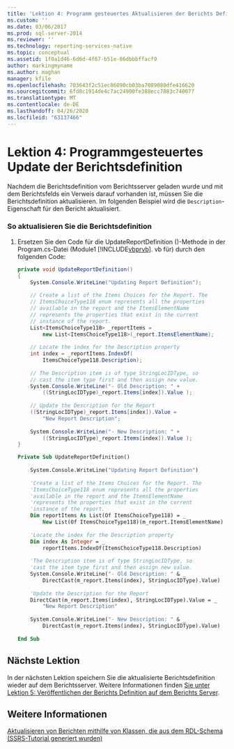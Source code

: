 ```yaml
---
title: 'Lektion 4: Programm gesteuertes Aktualisieren der Berichts Definition | Microsoft-Dokumentation'
ms.custom: ''
ms.date: 03/06/2017
ms.prod: sql-server-2014
ms.reviewer: ''
ms.technology: reporting-services-native
ms.topic: conceptual
ms.assetid: 1f0a1d46-6d6d-4f67-b51e-06dbbbffacf9
author: markingmyname
ms.author: maghan
manager: kfile
ms.openlocfilehash: 703643f2c51ec86090cb03ba7089080dfe416620
ms.sourcegitcommit: 6fd8c1914de4c7ac24900fe388ecc7883c740077
ms.translationtype: MT
ms.contentlocale: de-DE
ms.lasthandoff: 04/26/2020
ms.locfileid: "63137466"
---
```

# <a name="lesson-4-update-the-report-definition-programmatically"></a>Lektion 4: Programmgesteuertes Update der Berichtsdefinition
  Nachdem die Berichtsdefinition vom Berichtsserver geladen wurde und mit dem Berichtsfelds ein Verweis darauf vorhanden ist, müssen Sie die Berichtsdefinition aktualisieren. Im folgenden Beispiel wird die `Description`-Eigenschaft für den Bericht aktualisiert.  
  
### <a name="to-update-the-report-definition"></a>So aktualisieren Sie die Berichtsdefinition  
  
1.  Ersetzen Sie den Code für die UpdateReportDefinition ()-Methode in der Program.cs-Datei (Module1 [!INCLUDE[vbprvb](../includes/vbprvb-md.md)]. vb für) durch den folgenden Code:  
  
    ```csharp  
    private void UpdateReportDefinition()  
    {  
        System.Console.WriteLine("Updating Report Definition");  
  
        // Create a list of the Items Choices for the Report. The   
        // ItemsChoiceType118 enum represents all the properties  
        // available in the report and the ItemsElementName   
        // represents the properties that exist in the current   
        // instance of the report.  
        List<ItemsChoiceType118> _reportItems =   
            new List<ItemsChoiceType118>(_report.ItemsElementName);  
  
        // Locate the index for the Description property  
        int index = _reportItems.IndexOf(  
            ItemsChoiceType118.Description);  
  
        // The Description item is of type StringLocIDType, so   
        // cast the item type first and then assign new value.  
        System.Console.WriteLine("- Old Description: " +   
            ((StringLocIDType)_report.Items[index]).Value );  
  
        // Update the Description for the Report  
        ((StringLocIDType)_report.Items[index]).Value =   
            "New Report Description";  
  
        System.Console.WriteLine("- New Description: " +   
            ((StringLocIDType)_report.Items[index]).Value );  
    }  
    ```  
  
    ```vb  
    Private Sub UpdateReportDefinition()  
  
        System.Console.WriteLine("Updating Report Definition")  
  
        'Create a list of the Items Choices for the Report. The   
        'ItemsChoiceType118 enum represents all the properties  
        'available in the report and the ItemsElementName   
        'represents the properties that exist in the current   
        'instance of the report.  
        Dim reportItems As List(Of ItemsChoiceType118) = _  
            New List(Of ItemsChoiceType118)(m_report.ItemsElementName)  
  
        'Locate the index for the Description property  
        Dim index As Integer = _  
            reportItems.IndexOf(ItemsChoiceType118.Description)  
  
        'The Description item is of type StringLocIDType, so   
        'cast the item type first and then assign new value.  
        System.Console.WriteLine("- Old Description: " & _  
            DirectCast(m_report.Items(index), StringLocIDType).Value)  
  
        'Update the Description for the Report  
        DirectCast(m_report.Items(index), StringLocIDType).Value = _  
            "New Report Description"  
  
        System.Console.WriteLine("- New Description: " & _  
            DirectCast(m_report.Items(index), StringLocIDType).Value)  
  
    End Sub  
    ```  
  
## <a name="next-lesson"></a>Nächste Lektion  
 In der nächsten Lektion speichern Sie die aktualisierte Berichtsdefinition wieder auf dem Berichtsserver. Weitere Informationen finden [Sie unter Lektion 5: Veröffentlichen der Berichts Definition auf dem Berichts Server](../../2014/tutorials/lesson-5-publish-the-report-definition-to-the-report-server.md).  
  
## <a name="see-also"></a>Weitere Informationen  
 [Aktualisieren von Berichten mithilfe von Klassen, die aus dem RDL-Schema &#40;SSRS-Tutorial generiert wurden&#41;](../../2014/tutorials/updating-reports-using-classes-generated-from-the-rdl-schema-ssrs-tutorial.md)  
  
  
